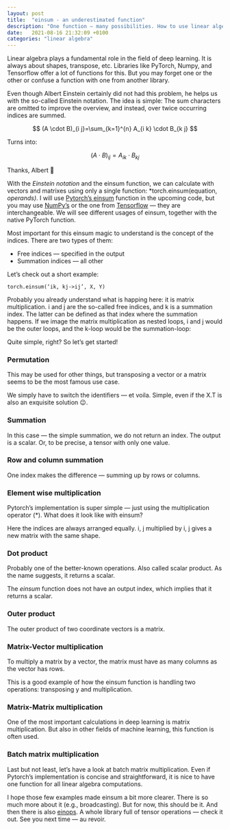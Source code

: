 ```yaml
---
layout: post
title:  "einsum - an underestimated function"
description: "One function — many possibilities. How to use linear algebra for deep learning in a clear and simple way"
date:   2021-08-16 21:32:09 +0100
categories: "linear algebra"
---
```



Linear algebra plays a fundamental role in the field of deep learning. It is always about shapes, transpose, etc. Libraries like PyTorch, Numpy, and Tensorflow offer a lot of functions for this. But you may forget one or the other or confuse a function with one from another library.

Even though Albert Einstein certainly did not had this problem, he helps us with the so-called Einstein notation. The idea is simple: The sum characters are omitted to improve the overview, and instead, over twice occurring indices are summed.

$$
(A \cdot B)_{i j}=\sum_{k=1}^{n} A_{i k} \cdot B_{k j}
$$

Turns into:

$$
(A \cdot B)_{i j}=A_{i k} \cdot B_{k j}
$$

Thanks, Albert 🙏

With the *Einstein notation* and the einsum function, we can calculate with vectors and matrixes using only a single function: *torch.einsum(equation, *operands)*. I will use [Pytorch’s einsum](https://pytorch.org/docs/stable/generated/torch.einsum.html?highlight=einsum#torch.einsum) function in the upcoming code, but you may use [NumPy’s](https://numpy.org/doc/stable/reference/generated/numpy.einsum.html) or the one from [Tensorflow](https://www.tensorflow.org/api_docs/python/tf/einsum) — they are interchangeable. We will see different usages of einsum, together with the native PyTorch function.

Most important for this einsum magic to understand is the concept of the indices. There are two types of them:

* Free indices — specified in the output
* Summation indices — all other

Let’s check out a short example:

```
torch.einsum(‘ik, kj->ij’, X, Y)
```

Probably you already understand what is happing here: it is matrix multiplication. i and j are the so-called free indices, and k is a summation index. The latter can be defined as that index where the summation happens. If we image the matrix multiplication as nested loops, i and j would be the outer loops, and the k-loop would be the summation-loop:

<script src="https://gist.github.com/chrislemke/aa094ae29d0c7690c3db2dda88cb8420.js"></script>
Quite simple, right? So let’s get started!

### Permutation
This may be used for other things, but transposing a vector or a matrix seems to be the most famous use case.

<script src="https://gist.github.com/chrislemke/ac599b9bc5d29cda68387a06e6709bfd.js"></script>
We simply have to switch the identifiers — et voila. Simple, even if the X.T is also an exquisite solution 😉.

### Summation

<script src="https://gist.github.com/chrislemke/7e136df8522ac4e097dbf20ed96f439e.js"></script>
In this case — the simple summation, we do not return an index. The output is a scalar. Or, to be precise, a tensor with only one value.

### Row and column summation
<script src="https://gist.github.com/chrislemke/0ef6fd55c22b2faa17ee545be307d61b.js"></script>
One index makes the difference — summing up by rows or columns.

### Element wise multiplication
Pytorch’s implementation is super simple — just using the multiplication operator (*). What does it look like with einsum?

<script src="https://gist.github.com/chrislemke/0221d509986cc0b38fab48b2a22af563.js"></script>
Here the indices are always arranged equally. i, j multiplied by i, j gives a new matrix with the same shape.

### Dot product
Probably one of the better-known operations. Also called scalar product. As the name suggests, it returns a scalar.

<script src="https://gist.github.com/chrislemke/825b063f2354bdb5bd73e8731676fb49.js"></script>
The *einsum* function does not have an output index, which implies that it returns a scalar.


### Outer product
The outer product of two coordinate vectors is a matrix.

<script src="https://gist.github.com/chrislemke/daf0137b4c290c8bb9c23a5bffe1773f.js"></script>

### Matrix-Vector multiplication
To multiply a matrix by a vector, the matrix must have as many columns as the vector has rows.

<script src="https://gist.github.com/chrislemke/7ec0319b1cc28effcb1fc4c58367f52e.js"></script>

This is a good example of how the einsum function is handling two operations: transposing y and multiplication.

### Matrix-Matrix multiplication
One of the most important calculations in deep learning is matrix multiplication. But also in other fields of machine learning, this function is often used.

<script src="https://gist.github.com/chrislemke/4e1b1a7f961f6ec1f67034e44645eb1f.js"></script>

### Batch matrix multiplication
Last but not least, let’s have a look at batch matrix multiplication. Even if Pytorch’s implementation is concise and straightforward, it is nice to have one function for all linear algebra computations.

<script src="https://gist.github.com/chrislemke/401aabf56c51811ced19a0195a665e01.js"></script>

I hope those few examples made einsum a bit more clearer. There is so much more about it (e.g., broadcasting). But for now, this should be it. And then there is also [einops](https://github.com/arogozhnikov/einops). A whole library full of tensor operations — check it out. See you next time — au revoir.

